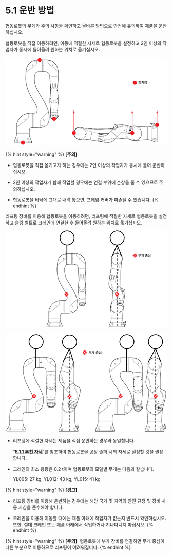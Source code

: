 # 5.1 운반 방법

협동로봇의 무게와 주의 사항을 확인하고 올바른 방법으로 안전에 유의하여 제품을 운반하십시오.

협동로봇을 직접 이동하려면, 이동에 적절한 자세로 협동로봇을 설정하고 2인 이상의 작업자가 동시에 들어올려 원하는 위치로 옮기십시오.

![&#xADF8;&#xB9BC; 51 &#xC9C1;&#xC811; &#xC6B4;&#xBC18;](../../.gitbook/assets/image131.png)



{% hint style="warning" %}
**\[주의\]**

* 협동로봇을 직접 옮기고자 하는 경우에는 2인 이상의 작업자가 동시에 들어 운반하십시오.

* 2인 이상의 작업자가 함께 작업할 경우에는 연결 부위에 손상을 줄 수 있으므로 주의하십시오.

* 협동로봇을 바닥에 그대로 내려 놓으면, 프레임 커버가 파손될 수 있습니다.
{% endhint %}

리프팅 장비를 이용해 협동로봇을 이동하려면, 리프팅에 적절한 자세로 협동로봇을 설정하고 슬링 벨트로 크레인에 연결한 후 들어올려 원하는 위치로 옮기십시오.

![&#xADF8;&#xB9BC; 52 &#xD06C;&#xB808;&#xC778; &#xC6B4;&#xBC18;: YL012](../../.gitbook/assets/image132.png)

![&#xADF8;&#xB9BC; 53 &#xD06C;&#xB808;&#xC778; &#xC6B4;&#xBC18;: YL005\(&#xC88C;\) / YL015\(&#xC6B0;\)](../../.gitbook/assets/image133.png)

* 리프팅에 적절한 자세는 제품을 직접 운반하는 경우와 동일합니다.

  “[**5.1.1 추천 자세**](1-recommend-posture.md)”를 참조하여 협동로봇을 공장 출하 시의 자세로 설정할 것을 권장합니다.



* 크레인의 최소 용량은 0.2 t이며 협동로봇의 모델별 무게는 다음과 같습니다.

  YL005: 27 kg, YL012: 43 kg, YL015: 41 kg

{% hint style="warning" %}
**\[경고\]**

* 리프팅 장비를 이용해 운반하는 경우에는 해당 국가 및 지역의 안전 규정 및 장비 사용 지침을 준수해야 합니다.

* 크레인을 이용해 이동할 때에는 제품 아래에 작업자가 없는지 반드시 확인하십시오. 또한, 절대 크레인 또는 제품 아래에서 작업하거나 지나다니지 마십시오.
{% endhint %}

{% hint style="warning" %}
**\[주의\]**: 협동로봇에 부가 장비를 연결하면 무게 중심이 다른 부분으로 이동하므로 리프팅이 어려워집니다.
{% endhint %}

